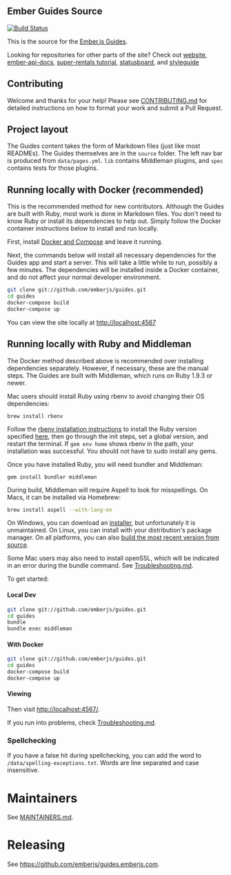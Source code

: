 ## Ember Guides Source

[![Build Status](https://travis-ci.org/emberjs/guides.svg?branch=master)](https://travis-ci.org/emberjs/guides)

This is the source for the [Ember.js Guides](https://guides.emberjs.com).

Looking for repositories for other parts of the site? Check out
[website](https://github.com/emberjs/website),
[ember-api-docs](https://github.com/ember-learn/ember-api-docs),
[super-rentals tutorial](https://github.com/ember-learn/super-rentals),
[statusboard](https://github.com/ember-learn/statusboard),
and [styleguide](https://github.com/ember-learn/ember-styleguide)

## Contributing

Welcome and thanks for your help! Please see [CONTRIBUTING.md](CONTRIBUTING.md)
for detailed instructions on how to format your work and submit a Pull Request.

## Project layout

The Guides content takes the form of Markdown files (just like most READMEs).
The Guides themselves are in the `source` folder. The left nav bar is produced from
`data/pages.yml`. `lib` contains Middleman plugins, and `spec` contains tests
for those plugins.

## Running locally with Docker (recommended)

This is the recommended method for new contributors.
Although the Guides are built with Ruby, most work is done in Markdown files.
You don't need to know Ruby or install its dependencies to help out. Simply follow
the Docker container instructions below to install and run locally.

First, install [Docker and Compose](https://www.docker.com/) and leave it running.

Next, the commands below will install all necessary dependencies for the Guides
app and start a server. This will take a little while to run,
possibly a few minutes. The dependencies will be installed inside a Docker
container, and do not affect your normal developer environment.

```sh
git clone git://github.com/emberjs/guides.git
cd guides
docker-compose build
docker-compose up
```

You can view the site locally at [http://localhost:4567](http://localhost:4567)

## Running locally with Ruby and Middleman

The Docker method described above is recommended over installing dependencies
separately. However, if necessary, these are the manual steps. The Guides are built
with Middleman, which runs on Ruby 1.9.3 or newer.

Mac users should install Ruby using rbenv to avoid changing their OS dependencies:

```
brew install rbenv
```

Follow the [rbenv installation instructions](https://github.com/rbenv/rbenv) to install the Ruby version specified [here](.ruby-version), then go through the init steps, set a global version, and restart the terminal. If `gem env home` shows rbenv in the path, your installation was successful. You should not have to sudo install any gems.

Once you have installed Ruby, you will need bundler and Middleman:

```
gem install bundler middleman
```

During build, Middleman will require Aspell to look for misspellings. On Macs, it can be installed via Homebrew:

``` sh
brew install aspell --with-lang-en
```

On Windows, you can download an [installer](http://aspell.net/win32/), but unfortunately it is unmaintained. On Linux, you can install with your distribution's package manager. On all platforms, you can also [build the most recent version from source](http://aspell.net/man-html/Installing.html).

Some Mac users may also need to install openSSL, which will be indicated in an error during the bundle command. See [Troubleshooting.md](TROUBLESHOOTING.md).

To get started:

#### Local Dev
``` sh
git clone git://github.com/emberjs/guides.git
cd guides
bundle
bundle exec middleman
```

#### With Docker
```sh
git clone git://github.com/emberjs/guides.git
cd guides
docker-compose build
docker-compose up
```

#### Viewing

Then visit [http://localhost:4567/](http://localhost:4567/).

If you run into problems, check [Troubleshooting.md](TROUBLESHOOTING.md).

### Spellchecking

If you have a false hit during spellchecking, you can add the word to `/data/spelling-exceptions.txt`.
Words are line separated and case insensitive.

# Maintainers

See [MAINTAINERS.md](MAINTAINERS.md).

# Releasing

See https://github.com/emberjs/guides.emberjs.com.
